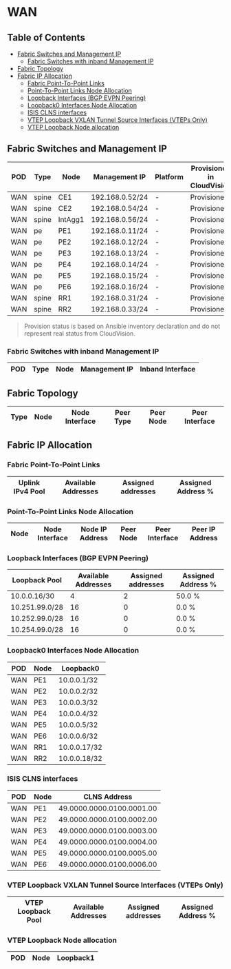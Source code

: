# WAN

## Table of Contents

- [Fabric Switches and Management IP](#fabric-switches-and-management-ip)
  - [Fabric Switches with inband Management IP](#fabric-switches-with-inband-management-ip)
- [Fabric Topology](#fabric-topology)
- [Fabric IP Allocation](#fabric-ip-allocation)
  - [Fabric Point-To-Point Links](#fabric-point-to-point-links)
  - [Point-To-Point Links Node Allocation](#point-to-point-links-node-allocation)
  - [Loopback Interfaces (BGP EVPN Peering)](#loopback-interfaces-bgp-evpn-peering)
  - [Loopback0 Interfaces Node Allocation](#loopback0-interfaces-node-allocation)
  - [ISIS CLNS interfaces](#isis-clns-interfaces)
  - [VTEP Loopback VXLAN Tunnel Source Interfaces (VTEPs Only)](#vtep-loopback-vxlan-tunnel-source-interfaces-vteps-only)
  - [VTEP Loopback Node allocation](#vtep-loopback-node-allocation)

## Fabric Switches and Management IP

| POD | Type | Node | Management IP | Platform | Provisioned in CloudVision | Serial Number |
| --- | ---- | ---- | ------------- | -------- | -------------------------- | ------------- |
| WAN | spine | CE1 | 192.168.0.52/24 | - | Provisioned | - |
| WAN | spine | CE2 | 192.168.0.54/24 | - | Provisioned | - |
| WAN | spine | IntAgg1 | 192.168.0.56/24 | - | Provisioned | - |
| WAN | pe | PE1 | 192.168.0.11/24 | - | Provisioned | - |
| WAN | pe | PE2 | 192.168.0.12/24 | - | Provisioned | - |
| WAN | pe | PE3 | 192.168.0.13/24 | - | Provisioned | - |
| WAN | pe | PE4 | 192.168.0.14/24 | - | Provisioned | - |
| WAN | pe | PE5 | 192.168.0.15/24 | - | Provisioned | - |
| WAN | pe | PE6 | 192.168.0.16/24 | - | Provisioned | - |
| WAN | spine | RR1 | 192.168.0.31/24 | - | Provisioned | - |
| WAN | spine | RR2 | 192.168.0.33/24 | - | Provisioned | - |

> Provision status is based on Ansible inventory declaration and do not represent real status from CloudVision.

### Fabric Switches with inband Management IP

| POD | Type | Node | Management IP | Inband Interface |
| --- | ---- | ---- | ------------- | ---------------- |

## Fabric Topology

| Type | Node | Node Interface | Peer Type | Peer Node | Peer Interface |
| ---- | ---- | -------------- | --------- | ----------| -------------- |

## Fabric IP Allocation

### Fabric Point-To-Point Links

| Uplink IPv4 Pool | Available Addresses | Assigned addresses | Assigned Address % |
| ---------------- | ------------------- | ------------------ | ------------------ |

### Point-To-Point Links Node Allocation

| Node | Node Interface | Node IP Address | Peer Node | Peer Interface | Peer IP Address |
| ---- | -------------- | --------------- | --------- | -------------- | --------------- |

### Loopback Interfaces (BGP EVPN Peering)

| Loopback Pool | Available Addresses | Assigned addresses | Assigned Address % |
| ------------- | ------------------- | ------------------ | ------------------ |
| 10.0.0.16/30 | 4 | 2 | 50.0 % |
| 10.251.99.0/28 | 16 | 0 | 0.0 % |
| 10.252.99.0/28 | 16 | 0 | 0.0 % |
| 10.254.99.0/28 | 16 | 0 | 0.0 % |

### Loopback0 Interfaces Node Allocation

| POD | Node | Loopback0 |
| --- | ---- | --------- |
| WAN | PE1 | 10.0.0.1/32 |
| WAN | PE2 | 10.0.0.2/32 |
| WAN | PE3 | 10.0.0.3/32 |
| WAN | PE4 | 10.0.0.4/32 |
| WAN | PE5 | 10.0.0.5/32 |
| WAN | PE6 | 10.0.0.6/32 |
| WAN | RR1 | 10.0.0.17/32 |
| WAN | RR2 | 10.0.0.18/32 |

### ISIS CLNS interfaces

| POD | Node | CLNS Address |
| --- | ---- | ------------ |
| WAN | PE1 | 49.0000.0000.0100.0001.00 |
| WAN | PE2 | 49.0000.0000.0100.0002.00 |
| WAN | PE3 | 49.0000.0000.0100.0003.00 |
| WAN | PE4 | 49.0000.0000.0100.0004.00 |
| WAN | PE5 | 49.0000.0000.0100.0005.00 |
| WAN | PE6 | 49.0000.0000.0100.0006.00 |

### VTEP Loopback VXLAN Tunnel Source Interfaces (VTEPs Only)

| VTEP Loopback Pool | Available Addresses | Assigned addresses | Assigned Address % |
| ------------------ | ------------------- | ------------------ | ------------------ |

### VTEP Loopback Node allocation

| POD | Node | Loopback1 |
| --- | ---- | --------- |
